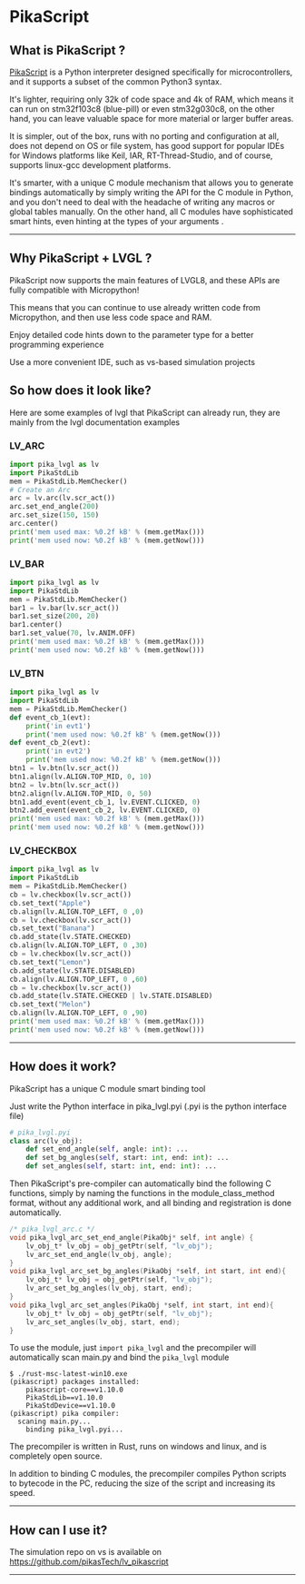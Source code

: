 # PikaScript

## What is PikaScript ?

[PikaScript](https://github.com/pikasTech/pikascript) is a Python interpreter designed specifically for microcontrollers, and it supports a subset of the common Python3 syntax.

It's lighter, requiring only 32k of code space and 4k of RAM, which means it can run on stm32f103c8 (blue-pill) or even stm32g030c8, on the other hand, you can leave valuable space for more material or larger buffer areas.

It is simpler, out of the box, runs with no porting and configuration at all, does not depend on OS or file system, has good support for popular IDEs for Windows platforms like Keil, IAR, RT-Thread-Studio, and of course, supports linux-gcc development platforms.

It's smarter, with a unique C module mechanism that allows you to generate bindings automatically by simply writing the API for the C module in Python, and you don't need to deal with the headache of writing any macros or global tables manually. On the other hand, all C modules have sophisticated smart hints, even hinting at the types of your arguments .

---

## Why PikaScript + LVGL ?

PikaScript now supports the main features of LVGL8, and these APIs are fully compatible with Micropython!

This means that you can continue to use already written code from Micropython, and then use less code space and RAM.

Enjoy detailed code hints down to the parameter type for a better programming experience

Use a more convenient IDE, such as vs-based simulation projects

## So how does it look like?

Here are some examples of lvgl that PikaScript can already run, they are mainly from the lvgl documentation examples

### LV_ARC

```python
import pika_lvgl as lv
import PikaStdLib
mem = PikaStdLib.MemChecker()
# Create an Arc
arc = lv.arc(lv.scr_act())
arc.set_end_angle(200)
arc.set_size(150, 150)
arc.center()
print('mem used max: %0.2f kB' % (mem.getMax()))
print('mem used now: %0.2f kB' % (mem.getNow()))
```

### LV_BAR

``` python
import pika_lvgl as lv
import PikaStdLib
mem = PikaStdLib.MemChecker()
bar1 = lv.bar(lv.scr_act())
bar1.set_size(200, 20)
bar1.center()
bar1.set_value(70, lv.ANIM.OFF)
print('mem used max: %0.2f kB' % (mem.getMax()))
print('mem used now: %0.2f kB' % (mem.getNow()))
```

### LV_BTN

``` python
import pika_lvgl as lv
import PikaStdLib
mem = PikaStdLib.MemChecker()
def event_cb_1(evt):
    print('in evt1')
    print('mem used now: %0.2f kB' % (mem.getNow()))
def event_cb_2(evt):
    print('in evt2')
    print('mem used now: %0.2f kB' % (mem.getNow()))
btn1 = lv.btn(lv.scr_act())
btn1.align(lv.ALIGN.TOP_MID, 0, 10)
btn2 = lv.btn(lv.scr_act())
btn2.align(lv.ALIGN.TOP_MID, 0, 50)
btn1.add_event(event_cb_1, lv.EVENT.CLICKED, 0)
btn2.add_event(event_cb_2, lv.EVENT.CLICKED, 0)
print('mem used max: %0.2f kB' % (mem.getMax()))
print('mem used now: %0.2f kB' % (mem.getNow()))
```

### LV_CHECKBOX

``` python
import pika_lvgl as lv
import PikaStdLib
mem = PikaStdLib.MemChecker()
cb = lv.checkbox(lv.scr_act())
cb.set_text("Apple")
cb.align(lv.ALIGN.TOP_LEFT, 0 ,0)
cb = lv.checkbox(lv.scr_act())
cb.set_text("Banana")
cb.add_state(lv.STATE.CHECKED)
cb.align(lv.ALIGN.TOP_LEFT, 0 ,30)
cb = lv.checkbox(lv.scr_act())
cb.set_text("Lemon")
cb.add_state(lv.STATE.DISABLED)
cb.align(lv.ALIGN.TOP_LEFT, 0 ,60)
cb = lv.checkbox(lv.scr_act())
cb.add_state(lv.STATE.CHECKED | lv.STATE.DISABLED)
cb.set_text("Melon")
cb.align(lv.ALIGN.TOP_LEFT, 0 ,90)
print('mem used max: %0.2f kB' % (mem.getMax()))
print('mem used now: %0.2f kB' % (mem.getNow()))
```

---

## How does it work?

PikaScript has a unique C module smart binding tool

Just write the Python interface in pika_lvgl.pyi (.pyi is the python interface file)

``` python
# pika_lvgl.pyi
class arc(lv_obj):
    def set_end_angle(self, angle: int): ...
    def set_bg_angles(self, start: int, end: int): ...
    def set_angles(self, start: int, end: int): ...
```

Then PikaScript's pre-compiler can automatically bind the following C functions, simply by naming the functions in the module_class_method format, without any additional work, and all binding and registration is done automatically.

``` C
/* pika_lvgl_arc.c */
void pika_lvgl_arc_set_end_angle(PikaObj* self, int angle) {
    lv_obj_t* lv_obj = obj_getPtr(self, "lv_obj");
    lv_arc_set_end_angle(lv_obj, angle);
}
void pika_lvgl_arc_set_bg_angles(PikaObj *self, int start, int end){
    lv_obj_t* lv_obj = obj_getPtr(self, "lv_obj");
    lv_arc_set_bg_angles(lv_obj, start, end);
}
void pika_lvgl_arc_set_angles(PikaObj *self, int start, int end){
    lv_obj_t* lv_obj = obj_getPtr(self, "lv_obj");
    lv_arc_set_angles(lv_obj, start, end);
}
```

To use the module, just `import pika_lvgl` and the precompiler will automatically scan main.py and bind the `pika_lvgl` module

```
$ ./rust-msc-latest-win10.exe 
(pikascript) packages installed:
    pikascript-core==v1.10.0
    PikaStdLib==v1.10.0
    PikaStdDevice==v1.10.0
(pikascript) pika compiler:
  scaning main.py...
    binding pika_lvgl.pyi...
```

The precompiler is written in Rust, runs on windows and linux, and is completely open source.

In addition to binding C modules, the precompiler compiles Python scripts to bytecode in the PC, reducing the size of the script and increasing its speed.

---

## How can I use it?

The simulation repo on vs is available on https://github.com/pikasTech/lv_pikascript

---
